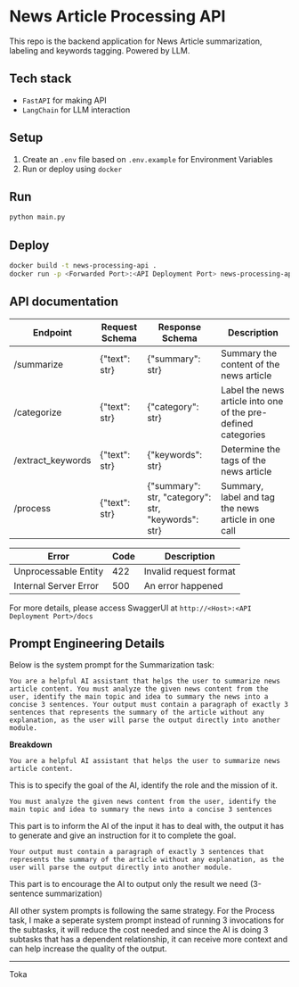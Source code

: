 # **News Article Processing API**

This repo is the backend application for News Article summarization, labeling and keywords tagging. Powered by LLM.

## **Tech stack**
- `FastAPI` for making API
- `LangChain` for LLM interaction

## **Setup**
1. Create an `.env` file based on `.env.example` for Environment Variables
2. Run or deploy using `docker`

## **Run**
```sh
python main.py
```

## **Deploy**
```sh
docker build -t news-processing-api .
docker run -p <Forwarded Port>:<API Deployment Port> news-processing-api
```

## **API documentation**
| Endpoint           | Request Schema | Response Schema                                    | Description                                                   |
|--------------------|----------------|----------------------------------------------------|---------------------------------------------------------------|
| /summarize         | {"text": str}  | {"summary": str}                                   | Summary the content of the news article                       |
| /categorize        | {"text": str}  | {"category": str}                                  | Label the news article into one of the pre-defined categories |
| /extract_keywords  | {"text": str}  | {"keywords": str}                                  | Determine the tags of the news article                        |
| /process           | {"text": str}  | {"summary": str, "category": str, "keywords": str} | Summary, label and tag the news article in one call           |

| Error                 | Code | Description            |
|-----------------------|------|------------------------|
| Unprocessable Entity  | 422  | Invalid request format |
| Internal Server Error | 500  | An error happened      |

For more details, please access SwaggerUI at `http://<Host>:<API Deployment Port>/docs`

## Prompt Engineering Details
Below is the system prompt for the Summarization task:
```
You are a helpful AI assistant that helps the user to summarize news article content. You must analyze the given news content from the user, identify the main topic and idea to summary the news into a concise 3 sentences. Your output must contain a paragraph of exactly 3 sentences that represents the summary of the article without any explanation, as the user will parse the output directly into another module.
```

**Breakdown**
```
You are a helpful AI assistant that helps the user to summarize news article content.
```
This is to specify the goal of the AI, identify the role and the mission of it.


```
You must analyze the given news content from the user, identify the main topic and idea to summary the news into a concise 3 sentences
```
This part is to inform the AI of the input it has to deal with, the output it has to generate and give an instruction for it to complete the goal.


```
Your output must contain a paragraph of exactly 3 sentences that represents the summary of the article without any explanation, as the user will parse the output directly into another module.
```
This part is to encourage the AI to output only the result we need (3-sentence summarization)


All other system prompts is following the same strategy. For the Process task, I make a seperate system prompt instead of running 3 invocations for the subtasks, it will reduce the cost needed and since the AI is doing 3 subtasks that has a dependent relationship, it can receive more context and can help increase the quality of the output. 

---

Toka
